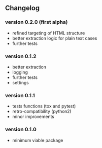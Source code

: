## Changelog

### version 0.2.0 (first alpha)
- refined targeting of HTML structure
- better extraction logic for plain text cases
- further tests

### version 0.1.2
- better extraction
- logging
- further tests
- settings

### version 0.1.1
- tests functions (tox and pytest)
- retro-compatibility (python2)
- minor improvements

### version 0.1.0
- minimum viable package
